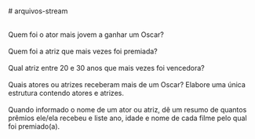<br># arquivos-stream<br/>

<br>Quem foi o ator mais jovem a ganhar um Oscar? <br/>
<br>Quem foi a atriz que mais vezes foi premiada?<br/>
<br>Qual atriz entre 20 e 30 anos que mais vezes foi vencedora?<br/>
<br>Quais atores ou atrizes receberam mais de um Oscar? Elabore uma única estrutura contendo atores e atrizes.<br/>
<br>Quando informado o nome de um ator ou atriz, dê um resumo de quantos prêmios ele/ela recebeu e liste ano, idade e nome de cada filme pelo qual foi premiado(a).<br/>

